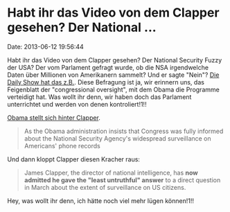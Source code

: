 Habt ihr das Video von dem Clapper gesehen? Der National \...
=============================================================

Date: 2013-06-12 19:56:44

Habt ihr das Video von dem Clapper gesehen? Der National Security Fuzzy
der USA? Der vom Parlament gefragt wurde, ob die NSA irgendwelche Daten
über Millionen von Amerikanern sammelt? Und er sagte \"Nein\"? [Die
Daily Show hat das
z.B.](http://www.thedailyshow.com/watch/mon-june-10-2013/good-news--you-re-not-paranoid---nsa-oversight).
Diese Befragung ist ja, wir erinnern uns, das Feigenblatt der
\"congressional oversight\", mit dem Obama die Programme verteidigt hat.
Was wollt ihr denn, wir haben doch das Parlament unterrichtet und werden
von denen kontroliert!1!!

[Obama stellt sich hinter
Clapper](http://www.guardian.co.uk/world/2013/jun/12/james-clapper-intelligence-chief-criticism).

> As the Obama administration insists that Congress was fully informed
> about the National Security Agency\'s widespread surveillance on
> Americans\' phone records

Und dann kloppt Clapper diesen Kracher raus:

> James Clapper, the director of national intelligence, has **now
> admitted he gave the \"least untruthful\" answer** to a direct
> question in March about the extent of surveillance on US citizens.

Hey, was wollt ihr denn, ich hätte noch viel mehr lügen können!1!!
